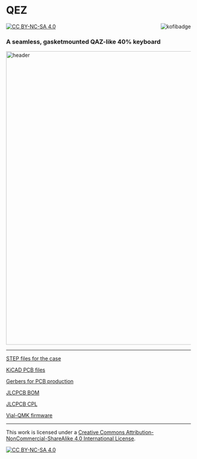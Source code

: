 # QEZ

[![CC BY-NC-SA 4.0][cc-by-nc-sa-shield]][cc-by-nc-sa]<a href="https://ko-fi.com/kb_elmo"><img src="https://i.imgur.com/9T0bvqO.png" alt="kofibadge" align="right"/></a>

### A seamless, gasketmounted QAZ-like 40% keyboard

<img src="#" alt="header" width="800"/>

---

[STEP files for the case](case/)

[KiCAD PCB files](pcb/)

[Gerbers for PCB production](pcb/gerbers/)

[JLCPCB BOM](pcb/fab/qez_bom_jlc.csv)

[JLCPCB CPL](pcb/fab/qez_cpl_jlc.csv)

[Vial-QMK firmware](firmware/)

---

This work is licensed under a
[Creative Commons Attribution-NonCommercial-ShareAlike 4.0 International License][cc-by-nc-sa].

[![CC BY-NC-SA 4.0][cc-by-nc-sa-image]][cc-by-nc-sa]

[cc-by-nc-sa]: http://creativecommons.org/licenses/by-nc-sa/4.0/
[cc-by-nc-sa-image]: https://licensebuttons.net/l/by-nc-sa/4.0/88x31.png
[cc-by-nc-sa-shield]: https://img.shields.io/badge/License-CC%20BY--NC--SA%204.0-lightgrey.svg
